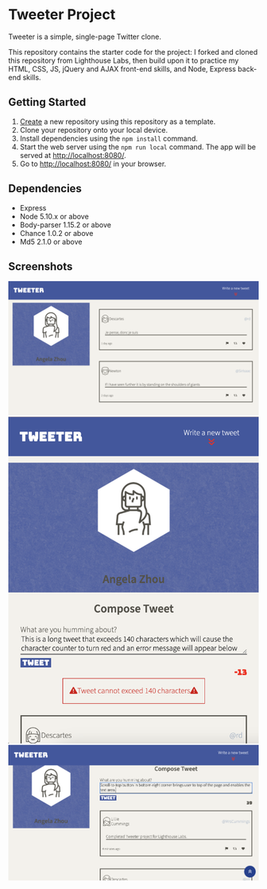 # Tweeter Project

Tweeter is a simple, single-page Twitter clone.

This repository contains the starter code for the project: I forked and cloned this repository from Lighthouse Labs, then build upon it to practice my HTML, CSS, JS, jQuery and AJAX front-end skills, and Node, Express back-end skills.

## Getting Started

1. [Create](https://docs.github.com/en/repositories/creating-and-managing-repositories/creating-a-repository-from-a-template) a new repository using this repository as a template.
2. Clone your repository onto your local device.
3. Install dependencies using the `npm install` command.
3. Start the web server using the `npm run local` command. The app will be served at <http://localhost:8080/>.
4. Go to <http://localhost:8080/> in your browser.

## Dependencies

- Express
- Node 5.10.x or above
- Body-parser 1.15.2 or above
- Chance 1.0.2 or above
- Md5 2.1.0 or above

## Screenshots
!["Tweeter home page"](https://github.com/xangelaz/tweeter/blob/master/docs/home-page.png?raw=true)
!["Page layout changes as part of responsive design for phone/tablets. Character counter turns red when tweet is over 140 characters and error message appears upon clicking the Tweet button."](https://github.com/xangelaz/tweeter/blob/master/docs/char-counter-small-screen.png?raw=true)
!["Scroll-to-top button appears if the user scrolls down. When clicked, brings the user to the top of the page and enables the text area."](https://github.com/xangelaz/tweeter/blob/master/docs/scroll-to-top-button.png?raw=true)